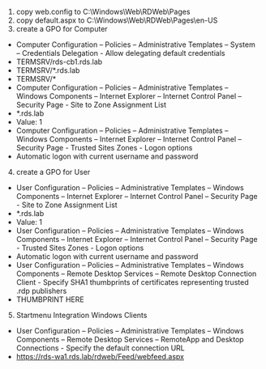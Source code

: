 1. copy web.config to C:\Windows\Web\RDWeb\Pages
2. copy default.aspx to C:\Windows\Web\RDWeb\Pages\en-US
3. create a GPO for Computer
* Computer Configuration – Policies – Administrative Templates – System – Credentials Delegation - Allow delegating default credentials
* TERMSRV/rds-cb1.rds.lab
* TERMSRV/*.rds.lab
* TERMSRV/*
* Computer Configuration – Policies – Administrative Templates – Windows Components – Internet Explorer – Internet Control Panel – Security Page - Site to Zone Assignment List
* *.rds.lab
* Value: 1
 * Computer Configuration – Policies – Administrative Templates – Windows Components – Internet Explorer – Internet Control Panel – Security Page - Trusted Sites Zones  - Logon options
* Automatic logon with current username and password
4. create a GPO for User
* User Configuration – Policies – Administrative Templates – Windows Components – Internet Explorer – Internet Control Panel – Security Page - Site to Zone Assignment List
* *.rds.lab
* Value: 1
* User Configuration – Policies – Administrative Templates – Windows Components – Internet Explorer – Internet Control Panel – Security Page - Trusted Sites Zones  - Logon options
* Automatic logon with current username and password
* User Configuration – Policies – Administrative Templates – Windows Components – Remote Desktop Services – Remote Desktop Connection Client - Specify SHA1 thumbprints of certificates representing trusted .rdp publishers
* THUMBPRINT HERE
5. Startmenu Integration Windows Clients
* User Configuration – Policies – Administrative Templates – Windows Components – Remote Desktop Services – RemoteApp and Desktop Connections - Specify the default connection URL
* https://rds-wa1.rds.lab/rdweb/Feed/webfeed.aspx
